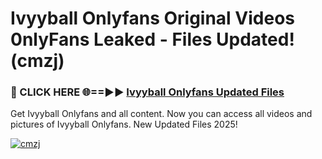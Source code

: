 # Ivyyball Onlyfans Original Videos 0nlyFans Leaked - Files Updated! (cmzj)

<h3>🔴 CLICK HERE 🌐==►► <a href="https://tinyurl.com/ehrbuxhb" rel="nofollow">Ivyyball Onlyfans Updated Files</a></h3>

Get Ivyyball Onlyfans and all content. Now you can access all videos and pictures of Ivyyball Onlyfans. New Updated Files 2025!

[![cmzj](https://i.imgur.com/lVYEuWS.gif)](https://tinyurl.com/ehrbuxhb)
